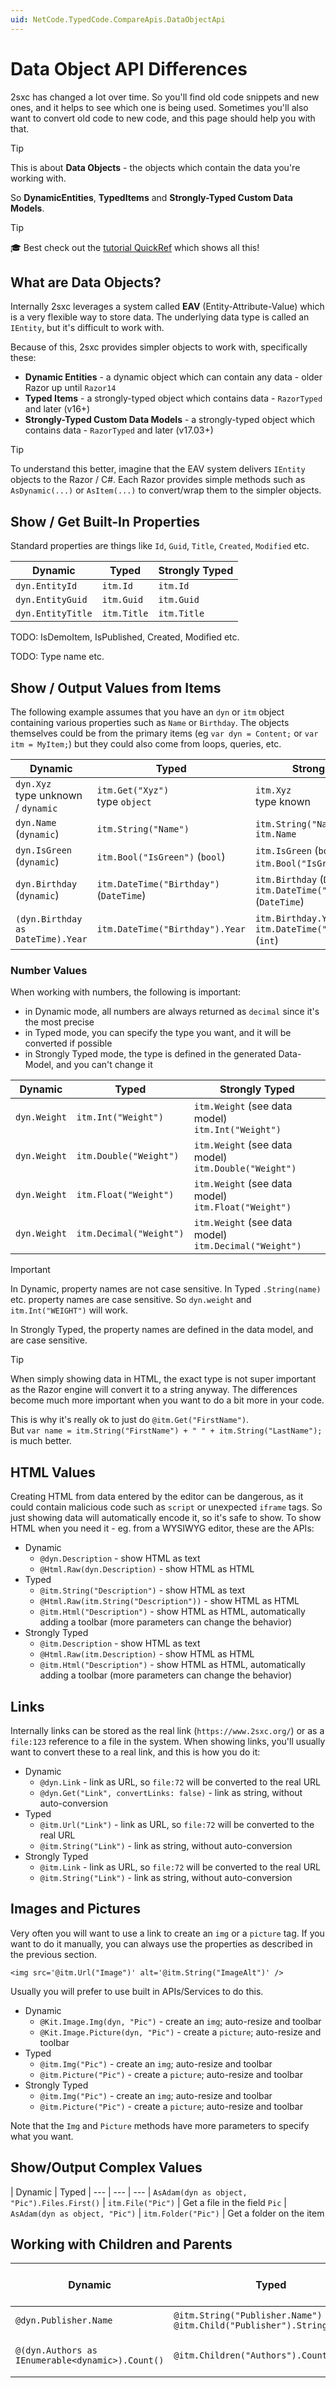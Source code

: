 ```yaml
---
uid: NetCode.TypedCode.CompareApis.DataObjectApi
---
```


# Data Object API Differences

2sxc has changed a lot over time.
So you'll find old code snippets and new ones, and it helps to see which one is being used.
Sometimes you'll also want to convert old code to new code, and this page should help you with that.

> [!TIP]
> This is about **Data Objects** - the objects which contain the data you're working with.
>
> So **DynamicEntities**, **TypedItems** and **Strongly-Typed Custom Data Models**.


> [!TIP]
> 🎓 Best check out the [tutorial QuickRef](https://go.2sxc.org/quickref) which shows all this!

## What are Data Objects?

Internally 2sxc leverages a system called **EAV** (Entity-Attribute-Value) which is a very flexible way to store data.
The underlying data type is called an `IEntity`, but it's difficult to work with.

Because of this, 2sxc provides simpler objects to work with, specifically these:

* **Dynamic Entities** - a dynamic object which can contain any data - older Razor up until `Razor14`
* **Typed Items** - a strongly-typed object which contains data - `RazorTyped` and later (v16+)
* **Strongly-Typed Custom Data Models** - a strongly-typed object which contains data - `RazorTyped` and later (v17.03+)

> [!TIP]
> To understand this better, imagine that the EAV system delivers `IEntity` objects to the Razor / C#.
> Each Razor provides simple methods such as `AsDynamic(...)` or `AsItem(...)` to convert/wrap them to the simpler objects.

## Show / Get Built-In Properties

Standard properties are things like `Id`, `Guid`, `Title`, `Created`, `Modified` etc.

| Dynamic | Typed | Strongly Typed
| --- | --- | ---
| `dyn.EntityId` | `itm.Id` | `itm.Id`
| `dyn.EntityGuid` | `itm.Guid` | `itm.Guid`
| `dyn.EntityTitle` | `itm.Title` | `itm.Title`

TODO: IsDemoItem, IsPublished, Created, Modified etc.

TODO: Type name etc.


## Show / Output Values from Items

The following example assumes that you have an `dyn` or `itm` object containing various properties such as `Name` or `Birthday`.
The objects themselves could be from the primary items (eg `var dyn = Content;` or `var itm = MyItem;`)
but they could also come from loops, queries, etc.

| Dynamic | Typed | Strongly Typed
| --- | --- | ---
| `dyn.Xyz` <br> type unknown / `dynamic` | `itm.Get("Xyz")` <br> type `object` | `itm.Xyz` <br> type known
| `dyn.Name` (`dynamic`) | `itm.String("Name")` | `itm.String("Name")` <br> `itm.Name`
| `dyn.IsGreen` (`dynamic`) | `itm.Bool("IsGreen")` (`bool`) | `itm.IsGreen` (`bool`) <br> `itm.Bool("IsGreen")` (`bool`)
| `dyn.Birthday` (`dynamic`) | `itm.DateTime("Birthday")` (`DateTime`) | `itm.Birthday` (`DateTime`) <br> `itm.DateTime("Birthday")` (`DateTime`)
| `(dyn.Birthday as DateTime).Year` | `itm.DateTime("Birthday").Year` | `itm.Birthday.Year` (`int`) <br> `itm.DateTime("Birthday").Year` (`int`)

### Number Values

When working with numbers, the following is important:

* in Dynamic mode, all numbers are always returned as `decimal` since it's the most precise
* in Typed mode, you can specify the type you want, and it will be converted if possible
* in Strongly Typed mode, the type is defined in the generated Data-Model, and you can't change it

| Dynamic | Typed | Strongly Typed
| --- | --- | ---
| `dyn.Weight` | `itm.Int("Weight")` | `itm.Weight` (see data model) <br> `itm.Int("Weight")`
| `dyn.Weight` | `itm.Double("Weight")` | `itm.Weight` (see data model) <br> `itm.Double("Weight")`
| `dyn.Weight` | `itm.Float("Weight")` | `itm.Weight` (see data model) <br> `itm.Float("Weight")`
| `dyn.Weight` | `itm.Decimal("Weight")` | `itm.Weight` (see data model) <br> `itm.Decimal("Weight")`

> [!IMPORTANT]
> In Dynamic, property names are not case sensitive.
> In Typed `.String(name)` etc. property names are case sensitive.
> So `dyn.weight` and `itm.Int("WEIGHT")` will work.
>
> In Strongly Typed, the property names are defined in the data model, and are case sensitive.

> [!TIP]
> When simply showing data in HTML, the exact type is not super important
> as the Razor engine will convert it to a string anyway.
> The differences become much more important when you want to do a bit more in your code.
>
> This is why it's really ok to just do `@itm.Get("FirstName")`.  
> But `var name = itm.String("FirstName") + " " + itm.String("LastName");` is much better.


## HTML Values

Creating HTML from data entered by the editor can be dangerous, as it could contain malicious code such as `script` or unexpected `iframe` tags.
So just showing data will automatically encode it, so it's safe to show.
To show HTML when you need it - eg. from a WYSIWYG editor, these are the APIs:

* Dynamic
  * `@dyn.Description` - show HTML as text
  * `@Html.Raw(dyn.Description)` - show HTML as HTML
* Typed
  * `@itm.String("Description")` - show HTML as text
  * `@Html.Raw(itm.String("Description"))` - show HTML as HTML
  * `@itm.Html("Description")` - show HTML as HTML, automatically adding a toolbar (more parameters can change the behavior)
* Strongly Typed
  * `@itm.Description` - show HTML as text
  * `@Html.Raw(itm.Description)` - show HTML as HTML
  * `@itm.Html("Description")` - show HTML as HTML, automatically adding a toolbar (more parameters can change the behavior)

## Links

Internally links can be stored as the real link (`https://www.2sxc.org/`) or as a `file:123` reference to a file in the system.
When showing links, you'll usually want to convert these to a real link, and this is how you do it:

* Dynamic
  * `@dyn.Link` - link as URL, so `file:72` will be converted to the real URL
  * `@dyn.Get("Link", convertLinks: false)` - link as string, without auto-conversion
* Typed
  * `@itm.Url("Link")` - link as URL, so `file:72` will be converted to the real URL
  * `@itm.String("Link")` - link as string, without auto-conversion
* Strongly Typed
  * `@itm.Link` - link as URL, so `file:72` will be converted to the real URL
  * `@itm.String("Link")` - link as string, without auto-conversion

## Images and Pictures

Very often you will want to use a link to create an `img` or a `picture` tag.
If you want to do it manually, you can always use the properties as described in the previous section.

```razor
<img src='@itm.Url("Image")' alt='@itm.String("ImageAlt")' />
```

Usually you will prefer to use built in APIs/Services to do this.

* Dynamic
  * `@Kit.Image.Img(dyn, "Pic")` - create an `img`; auto-resize and toolbar
  * `@Kit.Image.Picture(dyn, "Pic")` - create a `picture`; auto-resize and toolbar
* Typed
  * `@itm.Img("Pic")` - create an `img`; auto-resize and toolbar
  * `@itm.Picture("Pic")` - create a `picture`; auto-resize and toolbar
* Strongly Typed
  * `@itm.Img("Pic")` - create an `img`; auto-resize and toolbar
  * `@itm.Picture("Pic")` - create a `picture`; auto-resize and toolbar

Note that the `Img` and `Picture` methods have more parameters to specify what you want.  

## Show/Output Complex Values

| Dynamic | Typed
| --- | --- | ---
| `AsAdam(dyn as object, "Pic").Files.First()` | `itm.File("Pic")` | Get a file in the field `Pic`
| `AsAdam(dyn as object, "Pic")` | `itm.Folder("Pic")` | Get a folder on the item


## Working with Children and Parents

| Dynamic | Typed | Comments / Differences
| --- | --- | ---
| `@dyn.Publisher.Name` | `@itm.String("Publisher.Name")` <br> `@itm.Child("Publisher").String("Name")` | Show a child value
| `@(dyn.Authors as IEnumerable<dynamic>).Count()` | `@itm.Children("Authors").Count()` | Show number of children


